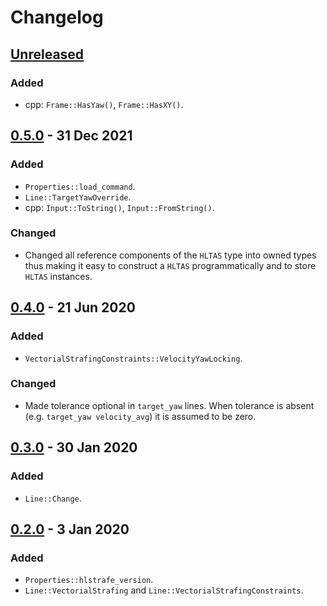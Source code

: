 # Changelog

## [Unreleased]
### Added
- cpp: `Frame::HasYaw()`, `Frame::HasXY()`.

## [0.5.0] - 31 Dec 2021
### Added
- `Properties::load_command`.
- `Line::TargetYawOverride`.
- cpp: `Input::ToString()`, `Input::FromString()`.

### Changed
- Changed all reference components of the `HLTAS` type into owned types thus making it easy to construct a `HLTAS` programmatically and to store `HLTAS` instances.

## [0.4.0] - 21 Jun 2020
### Added
- `VectorialStrafingConstraints::VelocityYawLocking`.

### Changed
- Made tolerance optional in `target_yaw` lines. When tolerance is absent (e.g. `target_yaw velocity_avg`) it is assumed to be zero.

## [0.3.0] - 30 Jan 2020
### Added
- `Line::Change`.

## [0.2.0] - 3 Jan 2020
### Added
- `Properties::hlstrafe_version`.
- `Line::VectorialStrafing` and `Line::VectorialStrafingConstraints`.

[Unreleased]: https://github.com/HLTAS/hltas/compare/v0.5.0...HEAD
[0.5.0]: https://github.com/HLTAS/hltas/compare/v0.4.0...v0.5.0
[0.4.0]: https://github.com/HLTAS/hltas/compare/v0.3.0...v0.4.0
[0.3.0]: https://github.com/HLTAS/hltas/compare/v0.2.0...v0.3.0
[0.2.0]: https://github.com/HLTAS/hltas/compare/v0.1.0...v0.2.0
